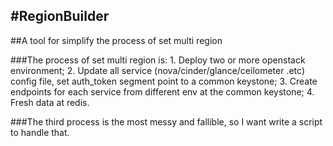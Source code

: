 #RegionBuilder
----

##A tool for simplify the process of set multi region

###The process of set multi region is:
    1. Deploy two or more openstack environment;
    2. Update all service (nova/cinder/glance/ceilometer .etc) config file,
        set auth_token segment point to a common keystone;
    3. Create endpoints for each service from different env at the common keystone;
    4. Fresh data at redis.

###The third process is the most messy and fallible, so I want write a script to handle that.
